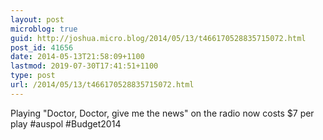 ```yaml
---
layout: post
microblog: true
guid: http://joshua.micro.blog/2014/05/13/t466170528835715072.html
post_id: 41656
date: 2014-05-13T21:58:09+1100
lastmod: 2019-07-30T17:41:51+1100
type: post
url: /2014/05/13/t466170528835715072.html
---
```

Playing "Doctor, Doctor, give me the news" on the radio now costs $7 per play #auspol #Budget2014
